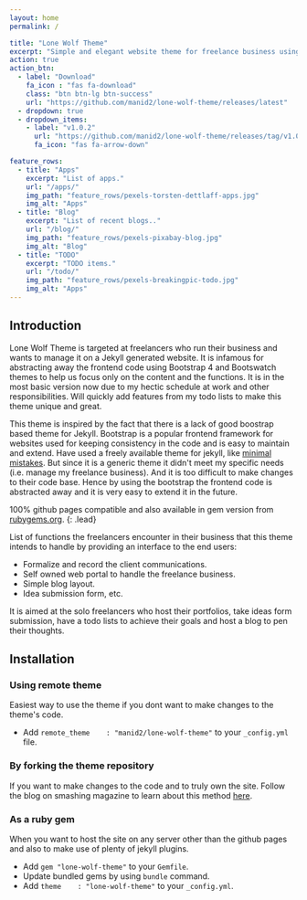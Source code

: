 ```yaml
---
layout: home
permalink: /

title: "Lone Wolf Theme"
excerpt: "Simple and elegant website theme for freelance business using Bootstrap 4 with Jekyll."
action: true
action_btn:
  - label: "Download"
    fa_icon : "fas fa-download"
    class: "btn btn-lg btn-success"
    url: "https://github.com/manid2/lone-wolf-theme/releases/latest"
  - dropdown: true
  - dropdown_items:
    - label: "v1.0.2"
      url: "https://github.com/manid2/lone-wolf-theme/releases/tag/v1.0.2"
      fa_icon: "fas fa-arrow-down"

feature_rows:
  - title: "Apps"
    excerpt: "List of apps."
    url: "/apps/"
    img_path: "feature_rows/pexels-torsten-dettlaff-apps.jpg"
    img_alt: "Apps"
  - title: "Blog"
    excerpt: "List of recent blogs.."
    url: "/blog/"
    img_path: "feature_rows/pexels-pixabay-blog.jpg"
    img_alt: "Blog"
  - title: "TODO"
    excerpt: "TODO items."
    url: "/todo/"
    img_path: "feature_rows/pexels-breakingpic-todo.jpg"
    img_alt: "Apps"
---
```


## Introduction

Lone Wolf Theme is targeted at freelancers who run their business and wants to manage it on a Jekyll 
generated website. It is infamous for abstracting away the frontend code using Bootstrap 4 and Bootswatch 
themes to help us focus only on the <span class="badge badge-primary">content</span> and the 
<span class="badge badge-primary">functions</span>. It is in the most basic version now due to my 
hectic schedule at work and other responsibilities. Will quickly add features from my todo lists to make 
this theme unique and great.

This theme is inspired by the fact that there is a lack of good boostrap based theme for Jekyll.
Bootstrap is a popular frontend framework for websites used for keeping consistency in the code and is 
easy to maintain and extend. Have used a freely available theme for jekyll, like [minimal mistakes][1].
But since it is a generic theme it didn't meet my specific needs (i.e. manage my freelance business).
And it is too difficult to make changes to their code base. Hence by using the bootstrap the frontend code is 
abstracted away and it is very easy to extend it in the future.

100% github pages compatible and also available in gem version from [rubygems.org][3].
{: .lead}

List of functions the freelancers encounter in their business that this theme intends to handle by providing
an interface to the end users:

<ul class="list-group d-inline-block mb-3">
  <li class="list-group-item">
    Formalize and record the client communications.
  </li>
  <li class="list-group-item">
    Self owned web portal to handle the freelance business.
  </li>
  <li class="list-group-item">
    Simple blog layout.
  </li>
  <li class="list-group-item">
    Idea submission form, etc.
  </li>
</ul>

<p class="bg-success text-white p-3 rounded">It is aimed at the solo freelancers who host their <span
    class="badge badge-info">portfolios</span>,
  take <span class="badge badge-info">ideas</span> form submission,
  have a <span class="badge badge-info">todo</span> lists to achieve their goals and
  host a <span class="badge badge-info">blog</span> to pen their thoughts.
</p>

## Installation

### Using remote theme

Easiest way to use the theme if you dont want to make changes to the theme's code.

* Add `remote_theme    : "manid2/lone-wolf-theme"` to your `_config.yml` file.

### By forking the theme repository

If you want to make changes to the code and to truly own the site.
Follow the blog on smashing magazine to learn about this method [here][2].

### As a ruby gem

When you want to host the site on any server other than the github pages and also to make use of plenty
of jekyll plugins.

* Add `gem "lone-wolf-theme"` to your `Gemfile`.
* Update bundled gems by using `bundle` command.
* Add `theme    : "lone-wolf-theme"` to your `_config.yml`.

<!-- Links in the post -->
[1]: https://mmistakes.github.io/minimal-mistakes/
[2]: https://www.smashingmagazine.com/2014/08/build-blog-jekyll-github-pages/
[3]: https://rubygems.org/gems/lone-wolf-theme
